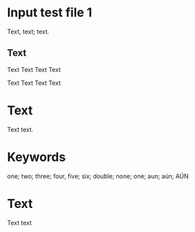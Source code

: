 # Input test file 1

Text, text; text.

## Text

Text
Text
Text
Text

Text
Text
Text
Text

# Text

Text text.

# Keywords

one; two; three; four, five; six;
double; none; one;
aun; aún; AÚN

# Text

Text text

